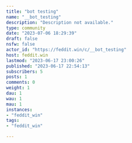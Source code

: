 ```yaml
---
title: "bot testing" 
name: "__bot_testing"
description: "Description not available."
type: community
date: "2023-07-06 18:29:39"
draft: false
nsfw: false
actor_id: "https://feddit.win/c/__bot_testing"
host: feddit.win
lastmod: "2023-06-17 23:00:26"
published: "2023-06-17 22:54:13"
subscribers: 5
posts: 1
comments: 0
weight: 1
dau: 1
wau: 1
mau: 1
instances:
- "feddit_win"
tags: 
- "feddit_win"

---
```

